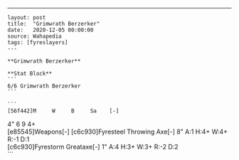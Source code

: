 ---
    layout: post
    title:  "Grimwrath Berzerker"
    date:   2020-12-05 00:00:00
    source: Wahapedia
    tags: [fyreslayers]
    ---
    
    **Grimwrath Berzerker**
    
    **Stat Block**
    ```
    6/6 Grimwrath Berzerker
    ```
    
    ```
    [56f442]M     W     B     Sa    [-]
4"    6     9     4+    
[e85545]Weapons[-]
[c6c930]Fyresteel Throwing Axe[-]
8"     A:1    H:4+   W:4+   R:-1   D:1   
[c6c930]Fyrestorm Greataxe[-]
1"     A:4    H:3+   W:3+   R:-2   D:2   
    ```
    
    
    